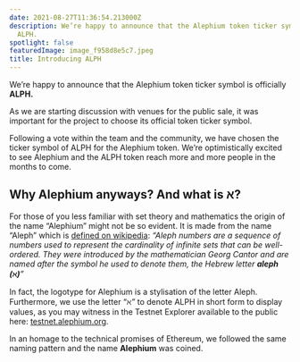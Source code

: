 ```yaml
---
date: 2021-08-27T11:36:54.213000Z
description: We’re happy to announce that the Alephium token ticker symbol is officially
  ALPH.
spotlight: false
featuredImage: image_f958d8e5c7.jpeg
title: Introducing ALPH
---
```


We’re happy to announce that the Alephium token ticker symbol is officially **ALPH.**

As we are starting discussion with venues for the public sale, it was important for the project to choose its official token ticker symbol.

Following a vote within the team and the community, we have chosen the ticker symbol of ALPH for the Alephium token. We’re optimistically excited to see Alephium and the ALPH token reach more and more people in the months to come.

## Why Alephium anyways? And what is א?

For those of you less familiar with set theory and mathematics the origin of the name “Alephium” might not be so evident. It is made from the name “Aleph” which is [defined on wikipedia](https://en.wikipedia.org/wiki/Aleph_number): _“Aleph numbers are a sequence of numbers used to represent the cardinality of infinite sets that can be well-ordered. They were introduced by the mathematician Georg Cantor and are named after the symbol he used to denote them, the Hebrew letter **aleph (ℵ)**”_

In fact, the logotype for Alephium is a stylisation of the letter Aleph. Furthermore, we use the letter “_ℵ”_ to denote ALPH in short form to display values, as you may witness in the Testnet Explorer available to the public here: [testnet.alephium.org](https://testnet.alephium.org).

In an homage to the technical promises of Ethereum, we followed the same naming pattern and the name **Alephium** was coined.
